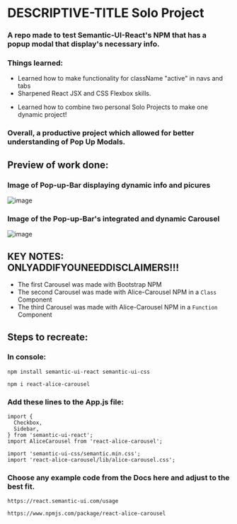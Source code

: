 # DESCRIPTIVE-TITLE Solo Project 
### A repo made to test Semantic-UI-React's NPM that has a popup modal that display's necessary info.

### Things learned:
* Learned how to make functionality for className "active" in navs and tabs
* Sharpened React JSX and CSS Flexbox skills.
- Learned how to combine two personal Solo Projects to make one dynamic project!

### Overall, a productive project which allowed for better understanding of Pop Up Modals.

## Preview of work done:
### Image of Pop-up-Bar displaying dynamic info and picures
![image](https://github.com/tuskydev/EXAMPLE-README-SOLO/assets/52723004/de13c388-6a9c-4a6b-9e84-487e5552207c)

### Image of the Pop-up-Bar's integrated and dynamic Carousel 
![image](https://user-images.githubusercontent.com/52723004/93537444-7d4e3f00-f919-11ea-94d4-43ab6a3205a9.png)

## KEY NOTES: ONLYADDIFYOUNEEDDISCLAIMERS!!!
* The first Carousel was made with Bootstrap NPM 
* The second Carousel was made with Alice-Carousel NPM in a `Class` Component 
* The third Carousel was made with Alice-Carousel NPM in a `Function` Component 

## Steps to recreate:

### In console:
`
npm install semantic-ui-react semantic-ui-css
`

`
npm i react-alice-carousel
`

### Add these lines to the App.js file:
```
import {
  Checkbox,
  Sidebar,
} from 'semantic-ui-react';
import AliceCarousel from 'react-alice-carousel';

import 'semantic-ui-css/semantic.min.css';
import 'react-alice-carousel/lib/alice-carousel.css';
```

### Choose any example code from the Docs here and adjust to the best fit.
`
https://react.semantic-ui.com/usage
`

`
https://www.npmjs.com/package/react-alice-carousel
`
